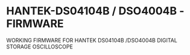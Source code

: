 # HANTEK-DS04104B / DSO4004B -FIRMWARE
WORKING FIRMWARE FOR HANTEK DS04104B /DSO4004B DIGITAL STORAGE OSCILLOSCOPE
